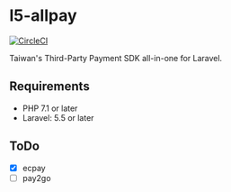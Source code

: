 # l5-allpay
[![CircleCI](https://circleci.com/gh/ericliao79/l5-allpay.svg?style=shield&circle-token=63d461cdbde752139f8dc72c835a3f3a1dc0f978)](https://circleci.com/gh/ericliao79/l5-allpay)

Taiwan's Third-Party Payment SDK all-in-one for Laravel.


## Requirements

* PHP 7.1 or later
* Laravel: 5.5 or later

## ToDo
 - [x] ecpay
 - [ ] pay2go
